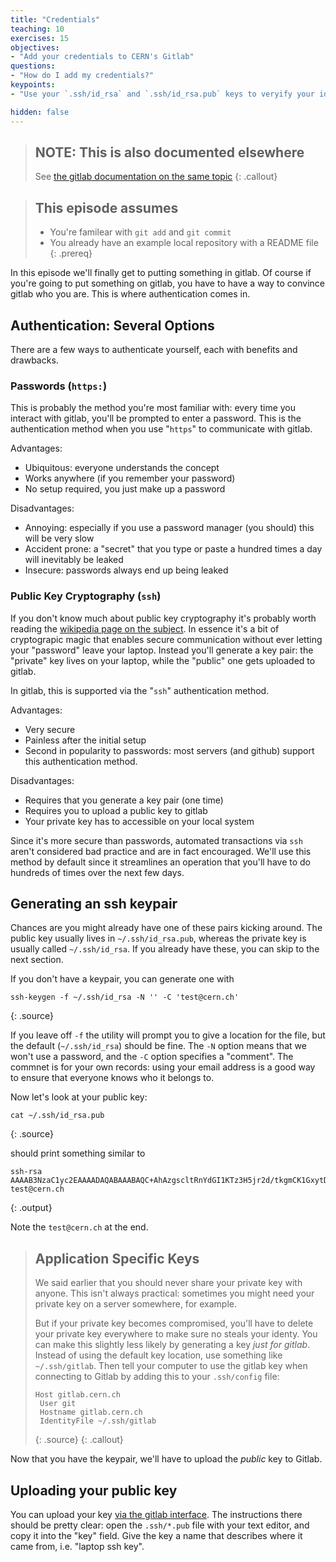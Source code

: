 ```yaml
---
title: "Credentials"
teaching: 10
exercises: 15
objectives:
- "Add your credentials to CERN's Gitlab"
questions:
- "How do I add my credentials?"
keypoints:
- "Use your `.ssh/id_rsa` and `.ssh/id_rsa.pub` keys to veryify your identy to CERN"

hidden: false
---
```


> ## **NOTE:** This is also documented elsewhere
>
> See [the gitlab documentation on the same topic][gitlab-keys]
{: .callout}

[gitlab-keys]: https://gitlab.cern.ch/help/ssh/README

> ## This episode assumes
>
> - You're familear with `git add` and `git commit`
> - You already have an example local repository with a README file
{: .prereq}

In this episode we'll finally get to putting something in gitlab. Of
course if you're going to put something on gitlab, you have to have a
way to convince gitlab who you are. This is where authentication comes
in.

## Authentication: Several Options

There are a few ways to authenticate yourself, each with benefits and
drawbacks.

### Passwords (`https:`)

This is probably the method you're most familiar with: every time you
interact with gitlab, you'll be prompted to enter a password. This is
the authentication method when you use "`https`" to communicate with
gitlab.

Advantages:
- Ubiquitous: everyone understands the concept
- Works anywhere (if you remember your password)
- No setup required, you just make up a password

Disadvantages:
- Annoying: especially if you use a password manager (you should) this
  will be very slow
- Accident prone: a "secret" that you type or paste a hundred times a
  day will inevitably be leaked
- Insecure: passwords always end up being leaked

### Public Key Cryptography (`ssh`)

If you don't know much about public key cryptography it's probably
worth reading the [wikipedia page on the subject][asymcrypto]. In
essence it's a bit of cryptograpic magic that enables secure
communication without ever letting your "password" leave your
laptop. Instead you'll generate a key pair: the "private" key lives on
your laptop, while the "public" one gets uploaded to gitlab.

In gitlab, this is supported via the "`ssh`" authentication method.

Advantages:
- Very secure
- Painless after the initial setup
- Second in popularity to passwords: most servers (and github) support
  this authentication method.

Disadvantages:
- Requires that you generate a key pair (one time)
- Requires you to upload a public key to gitlab
- Your private key has to accessible on your local system

Since it's more secure than passwords, automated transactions via
`ssh` aren't considered bad practice and are in fact encouraged. We'll
use this method by default since it streamlines an operation that
you'll have to do hundreds of times over the next few days.

[asymcrypto]: https://en.wikipedia.org/wiki/Public-key_cryptography

## Generating an ssh keypair

Chances are you might already have one of these pairs kicking
around. The public key usually lives in `~/.ssh/id_rsa.pub`, whereas
the private key is usually called `~/.ssh/id_rsa`. If you already have
these, you can skip to the next section.

If you don't have a keypair, you can generate one with

~~~
ssh-keygen -f ~/.ssh/id_rsa -N '' -C 'test@cern.ch'
~~~
{: .source}

If you leave off `-f` the utility will prompt you to give a location
for the file, but the default (`~/.ssh/id_rsa`) should be fine. The
`-N` option means that we won't use a password, and the `-C` option
specifies a "comment". The commnet is for your own records: using your
email address is a good way to ensure that everyone knows who it
belongs to.

Now let's look at your public key:

~~~
cat ~/.ssh/id_rsa.pub
~~~
{: .source}

should print something similar to

~~~
ssh-rsa AAAAB3NzaC1yc2EAAAADAQABAAABAQC+AhAzgscltRnYdGI1KTz3H5jr2d/tkgmCK1GxytDYdO4HQdCOpn7pZHK1UcTScW03LrAP8Fbye+QfAVZszeiCOdMy6Emo45HjX2T2nL8zO6OxCXutruOavyFMYu4xfpZ830wJ/wLv0D58plzTrifxkzuvZEnPNr+3ytWf7jUipWbrFExcm+AfyCEc+SYnIYcp+nBlNzUKTCX06EX4uy3PFMaqaGI1+9/bckiu0QHLJei6sAHPdcv8wN18HkLqwjORmVbJOVPEsxRgTXQ35e7DQB9OBqQcEbQ2QIBMKDG7YV5yQ/0kOPbxGIGXnUoas0ZqeaK5gnAP26VlAfMeGOn5 test@cern.ch
~~~
{: .output}

Note the `test@cern.ch` at the end.

> ## Application Specific Keys
>
> We said earlier that you should never share your private key with anyone.
> This isn't always practical: sometimes you might need your private key on a server somewhere, for example.
>
> But if your private key becomes compromised, you'll have to delete your private key everywhere to make sure no steals your identy.
> You can make this slightly less likely by generating a key _just for gitlab_. Instead of using the default key location, use something like `~/.ssh/gitlab`.
> Then tell your computer to use the gitlab key when connecting to Gitlab by adding this to your `.ssh/config` file:
> ~~~
> Host gitlab.cern.ch
>  User git
>  Hostname gitlab.cern.ch
>  IdentityFile ~/.ssh/gitlab
> ~~~
> {: .source}
{: .callout}

Now that you have the keypair, we'll have to upload the _public_ key
to Gitlab.

## Uploading your public key

You can upload your key [via the gitlab interface][gitlab-key]. The
instructions there should be pretty clear: open the `.ssh/*.pub` file
with your text editor, and copy it into the "key" field. Give the key
a name that describes where it came from, i.e. "laptop ssh key".

[gitlab-key]: https://gitlab.cern.ch/profile/keys






